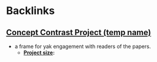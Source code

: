 
# Backlinks
## [Concept Contrast Project (temp name)](<Concept Contrast Project (temp name).md>)
- a frame for yak engagement with readers of the papers.
    - **[Project size](<Project size.md>):**

